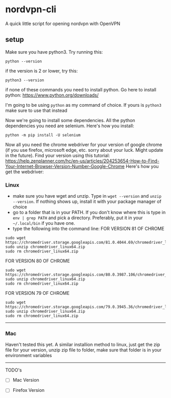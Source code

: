 # nordvpn-cli
A quick little script for opening nordvpn with OpenVPN

## setup

Make sure you have python3. Try running this:

`python --version`

if the version is 2 or lower, try this:

`python3 --version`

if none of these commands you need to install python. Go here to install python: https://www.python.org/downloads/

I'm going to be using `python` as my command of choice. If yours is `python3` make sure to use that instead

Now we're going to install some dependencies. All the python dependencies you need are selenium. Here's how you install:

```
python -m pip install -U selenium
```

Now all you need the chrome webdriver for your version of google chrome (if you use firefox, microsoft edge, etc. sorry about your luck. Might update in the future). 
Find your version using this tutorial: https://help.zenplanner.com/hc/en-us/articles/204253654-How-to-Find-Your-Internet-Browser-Version-Number-Google-Chrome
Here's how you get the webdriver:

### Linux

- make sure you have wget and unzip. Type in `wget --version` and `unzip --version`. If nothing shows up, 
install it with your package manager of choice
- go to a folder that is in your PATH. If you don't know where this is type in `env | grep PATH` and pick a directory. Preferably, put it in your
`~/.local/bin` if you have one.
- type the following into the command line:
FOR VERSION 81 OF CHROME
```
sudo wget https://chromedriver.storage.googleapis.com/81.0.4044.69/chromedriver_linux64.zip
sudo unzip chromedriver_linux64.zip
sudo rm chromedriver_linux64.zip
```
FOR VERSION 80 OF CHROME
```
sudo wget https://chromedriver.storage.googleapis.com/80.0.3987.106/chromedriver_linux64.zip
sudo unzip chromedriver_linux64.zip
sudo rm chromedriver_linux64.zip
```
FOR VERSION 79 OF CHROME
```
sudo wget https://chromedriver.storage.googleapis.com/79.0.3945.36/chromedriver_linux64.zip
sudo unzip chromedriver_linux64.zip
sudo rm chromedriver_linux64.zip
```
---
### Mac

Haven't tested this yet. A similar installion method to linux, just get the zip file for your version, unzip zip file to folder, 
make sure that folder is in your environment variables

---

TODO's
- [ ] Mac Version
- [ ] Firefox Version


